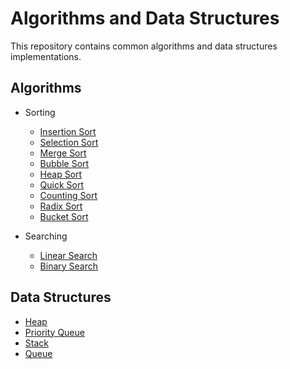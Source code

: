 # Algorithms and Data Structures

This repository contains common algorithms and data structures implementations.

## Algorithms

- Sorting
    - [Insertion Sort](./algorithms/sort/insertion_sort/README.md)
    - [Selection Sort](./algorithms/sort/selection_sort/README.md)
    - [Merge Sort](./algorithms/sort/merge_sort/README.md)
    - [Bubble Sort](./algorithms/sort/bubble_sort/README.md)
    - [Heap Sort](./algorithms/sort/heap_sort/README.md)
    - [Quick Sort](./algorithms/sort/quick_sort/README.md)
    - [Counting Sort](./algorithms/sort/counting_sort/README.md)
    - [Radix Sort](./algorithms/sort/radix_sort/README.md)
    - [Bucket Sort](./algorithms/sort/bucket_sort/README.md)

- Searching
    - [Linear Search](./algorithms/search/linear_search/README.md)
    - [Binary Search](./algorithms/search/binary_search/README.md)

## Data Structures

- [Heap](./data-structures/heap/README.md)
- [Priority Queue](./data-structures/priority_queue/README.md)
- [Stack](./data-structures/stack/README.md)
- [Queue](./data-structures/queue/README.md)

